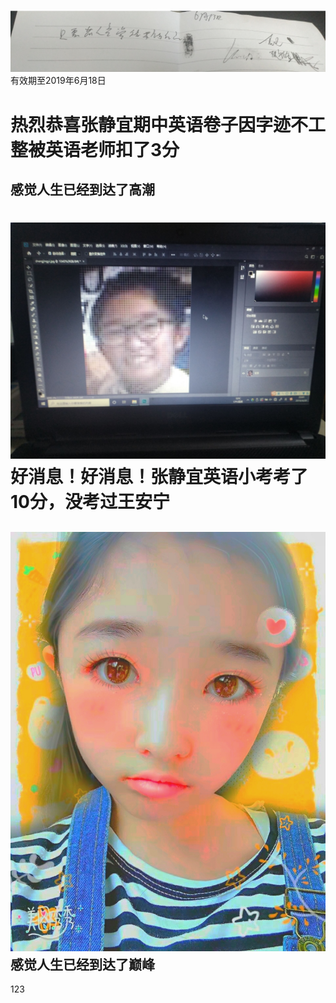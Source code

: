 ![image](IMG_20190516_181704.jpg)
有效期至2019年6月18日

热烈恭喜张静宜期中英语卷子因字迹不工整被英语老师扣了3分
=
感觉人生已经到达了高潮
-

![image](3c0614f7450569e5.jpg)
好消息！好消息！张静宜英语小考考了10分，没考过王安宁
=

![image](IMG_20190518_184904.jpg)
感觉人生已经到达了巅峰
-

123
